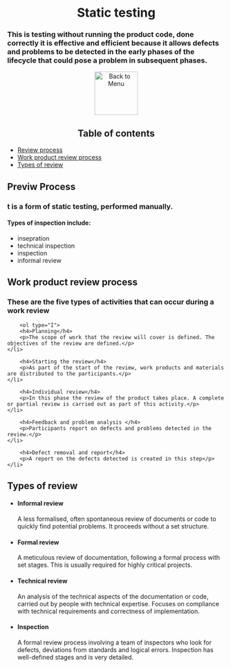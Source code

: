 <h1 align="center">Static testing</h1>
<h3>This is testing without running the product code, done correctly it is effective and efficient because it allows defects and problems to be detected in the early phases of the lifecycle that could pose a problem in subsequent phases.
</h3>
<div align="center">
<a href=https://github.com/Prime2390/Prime2390/blob/main/Notes/MyNote.md>
    <img src="https://raw.githubusercontent.com/Prime2390/Prime2390/refs/heads/main/Icons/DALL·E%202024-11-11%2022.20.53%20-%20A%20minimalistic%20and%20modern%20icon%20representing%20'Back%20to%20Menu'.%20The%20icon%20should%20feature%20an%20arrow%20pointing%20to%20a%20menu%20or%20list%20symbol%2C%20indicating%20navigation%20.webp" alt="Back to Menu" style="width:100px;height:100px;">
</a>
</div>

<h2 id=0 align="center">Table of contents</h2>
<ul>
  <li><a href="#1">Review process</a></li>
  <li><a href="#2">Work product review process</a></li>
  <li><a href="#3">Types of review</a></li>
  </a></li>
</ul>

<h2 id= 1>Previw Process</h2>
<h3>t is a form of static testing, performed manually.
</h3>
<h4>Types of inspection include:</h4>
<ul>
    <li>insepration</li>
    <li>technical inspection</li>
    <li>inspection</li>
    <li>informal review</li>
</ul>

<h2 id=2>Work product review process</h2>
<h3>These are the five types of activities that can occur during a work review
</h3>

        <ol type="I">
        <h4>Planning</h4>
        <p>The scope of work that the review will cover is defined. The objectives of the review are defined.</p>
    </li>
    
        <h4>Starting the review</h4>
        <p>As part of the start of the review, work products and materials are distributed to the participants.</p>
    </li>
    
        <h4>Individual review</h4>
        <p>In this phase the review of the product takes place. A complete or partial review is carried out as part of this activity.</p>
    </li>
    
        <h4>Feedback and problem analysis </h4>
        <p>Participants report on defects and problems detected in the review.</p>
    </li>
    
        <h4>Defect removal and report</h4>
        <p>A report on the defects detected is created in this step</p>
    </li>
</ol>

<h2 id=3>Types of review</h2>
<ul>
    <li>
        <h4>Informal review</h4>
        <p>A less formalised, often spontaneous review of documents or code to quickly find potential problems. It proceeds without a set structure.</p>
    </li>
    <li>
        <h4>Formal review</h4>
        <p>A meticulous review of documentation, following a formal process with set stages. This is usually required for highly critical projects.</p>
    </li>
    <li>
        <h4>Technical review</h4>
        <p>An analysis of the technical aspects of the documentation or code, carried out by people with technical expertise. Focuses on compliance with technical requirements and correctness of implementation.</p>
    </li>
    <li>
        <h4>Inspection</h4>
        <p>A formal review process involving a team of inspectors who look for defects, deviations from standards and logical errors. Inspection has well-defined stages and is very detailed.</p>
    </li>
</ul>
